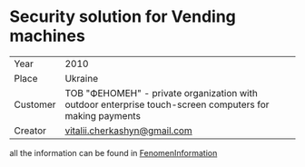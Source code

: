 # Security solution for Vending machines
|          |          |
|----------|----------|
|     Year | 2010   |
|    Place | Ukraine   |
| Customer | ТОВ "ФЕНОМЕН" - private organization with outdoor enterprise touch-screen computers for making payments   |
| Creator  | vitalii.cherkashyn@gmail.com |  

all the information can be found in [FenomenInformation](https://github.com/cherkavi/fenomen-project/tree/main/FenomenInformation)

